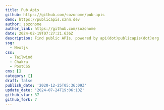 ```yaml
---
title: Pub Apis
github: https://github.com/sozonome/pub-apis
demo: https://publicapis.sznm.dev
author: sozonome
author_link: https://github.com/sozonome
date: 2024-02-19T07:27:21.636Z
description: Find public APIs, powered by api(dot)publicapis(dot)org
ssg:
  - Nextjs
css:
  - Tailwind
  - Chakra
  - PostCSS
cms: []
category: []
draft: false
publish_date: '2020-12-25T05:36:09Z'
update_date: '2024-07-24T19:06:10Z'
github_star: 37
github_fork: 7
---
```

